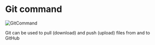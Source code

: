 # Git command
![GitCommand](https://koenig-media.raywenderlich.com/uploads/2014/07/git-logo.png)

Git can be used to pull (download) and push (upload) files from and to GitHub

